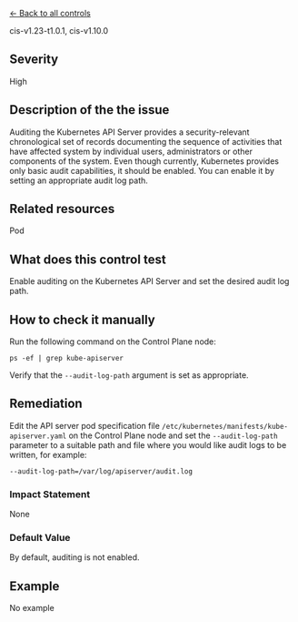 [← Back to all controls](index.md)


cis-v1.23-t1.0.1, cis-v1.10.0

## Severity

High

## Description of the the issue

Auditing the Kubernetes API Server provides a security-relevant chronological set of records documenting the sequence of activities that have affected system by individual users, administrators or other components of the system. Even though currently, Kubernetes provides only basic audit capabilities, it should be enabled. You can enable it by setting an appropriate audit log path.

## Related resources

Pod

## What does this control test

Enable auditing on the Kubernetes API Server and set the desired audit log path.

## How to check it manually

Run the following command on the Control Plane node:

```
ps -ef | grep kube-apiserver

```

 Verify that the `--audit-log-path` argument is set as appropriate.

## Remediation

Edit the API server pod specification file `/etc/kubernetes/manifests/kube-apiserver.yaml` on the Control Plane node and set the `--audit-log-path` parameter to a suitable path and file where you would like audit logs to be written, for example:

```
--audit-log-path=/var/log/apiserver/audit.log

```

### Impact Statement

None

### Default Value

By default, auditing is not enabled.

## Example

No example
